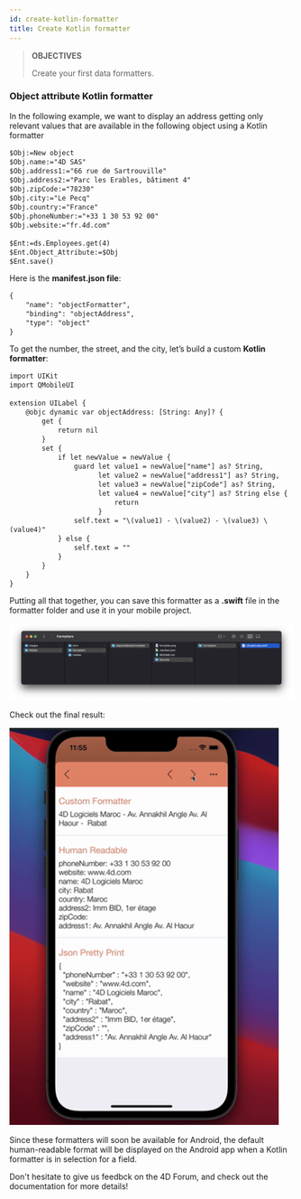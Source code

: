 ```yaml
---
id: create-kotlin-formatter
title: Create Kotlin formatter
---
```


> **OBJECTIVES**
> 
> Create your first data formatters.


### Object attribute Kotlin formatter

In the following example, we want to display an address getting only relevant values that are available in the following object using a Kotlin formatter

```4d 
$Obj:=New object 
$Obj.name:="4D SAS" 
$Obj.address1:="66 rue de Sartrouville" 
$Obj.address2:="Parc les Erables, bâtiment 4" 
$Obj.zipCode:="78230" 
$Obj.city:="Le Pecq" 
$Obj.country:="France" 
$Obj.phoneNumber:="+33 1 30 53 92 00" 
$Obj.website:="fr.4d.com"

$Ent:=ds.Employees.get(4)
$Ent.Object_Attribute:=$Obj
$Ent.save()

```

Here is the **manifest.json file**:

```4d
{
    "name": "objectFormatter",
    "binding": "objectAddress",
    "type": "object" 
}

```

To get the number, the street, and the city, let’s build a custom **Kotlin formatter**:

```4d 
import UIKit
import QMobileUI

extension UILabel {
    @objc dynamic var objectAddress: [String: Any]? {
        get {
            return nil
        }
        set {
            if let newValue = newValue {
                guard let value1 = newValue["name"] as? String,
                      let value2 = newValue["address1"] as? String,
                      let value3 = newValue["zipCode"] as? String,
                      let value4 = newValue["city"] as? String else {
                          return
                      }
                self.text = "\(value1) - \(value2) - \(value3) \(value4)"
            } else {
                self.text = ""
            }
        }
    }
}
```

Putting all that together, you can save this formatter as a **.swift** file in the formatter folder and use it in your mobile project.

![Architecture](img/architecture-.png)

Check out the final result:

![Final result](img/rendu.png)

Since these formatters will soon be available for Android, the default human-readable format will be displayed on the Android app when a Kotlin formatter is in selection for a field.

Don't hesitate to give us feedbck on the 4D Forum, and check out the documentation for more details!